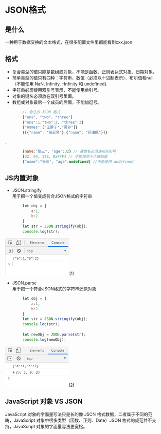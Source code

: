 # JSON格式

## 是什么  
一种用于数据交换的文本格式，在很多配置文件里都能看到xxx.json

## 格式
* 复合类型的值只能是数组或对象，不能是函数、正则表达式对象、日期对象。
* 简单类型的值只有四种：字符串、数值（必须以十进制表示）、布尔值和null（不能使用 NaN, Infinity, -Infinity 和 undefined).
* 字符串必须使用双引号表示，不能使用单引号。
* 对象的键名必须放在双引号里面。
* 数组或对象最后一个成员的后面，不能加逗号。

```javascript
        // 合法的 JSON 格式
        ["one", "two", "three"]
        {"one":1,"two":2, "three":3}
        {"names":["王胖子","吴邪"]}
        {[{"name": "张起灵"},{"name": "闷油瓶"}]}
```
.
```javascript
        {name:"张三", 'age':32} // 属性名必须使用双引号
        [32, 64, 128, 0xFFF] // 不能使用十六进制值
        {"name":"张三", "age":undefined} //不能使用 undefined
```

## JS内置对象

* JSON.stringify  
用于把一个值变成符合JSON格式的字符串

```javascript
        let obj = {
            a:1,
            b:2
        }
        let str = JSON.stringify(obj);
        console.log(str);
```
![image](../images2/62/1.png)(1)

* JSON.parse  
用于把一个符合JSON格式的字符串还原对象

```javascript
        let obj = {
            a:1,
            b:2
        }
        let str = JSON.stringify(obj);
        console.log(str);

        let newObj = JSON.parse(str);
        console.log(newObj);
```
![image](../images2/62/2.png)(2)

## JavaScript 对象 VS JSON

JavaScript 对象的字面量写法只是长的像 JSON 格式数据，二者属于不同的范畴，JavaScript 对象中很多类型（函数、正则、Date）JSON 格式的规范并不支持，JavaScript 对象的字面量写法更宽松。



